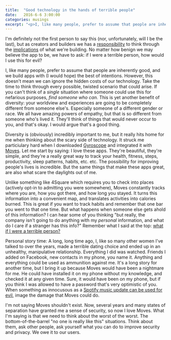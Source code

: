 ```yaml
---
title:  "Good technology in the hands of terrible people"
date:   2016-6-6 3:00:00
categories: musings
excerpt: "<p>I, like many people, prefer to assume that people are inherently good, and we build apps with (I would hope) the best of intentions. However, this doesn't mean we can ignore the hidden costs of our technology. No matter how benign we may believe the app to be, we have to ask: if I were a terrible person, how would I use this for evil?</p>"
---
```


I'm definitely not the first person to say this (nor, unfortunately, will I be the last), but as creators and builders we has a [responsibility](http://www.slate.com/articles/technology/safety_net/2015/02/venmo_security_it_s_not_as_strong_as_the_company_wants_you_to_think.html) to think through the [implications](http://www.cbsnews.com/news/the-rising-safety-issues-that-could-throttle-uber/) of what we're building. No matter how benign we may believe the app to be, we have to ask: if I were a terrible person, how would I use this for evil?

I, like many people, prefer to assume that people are inherently good, and we build apps with (I would hope) the best of intentions. However, this doesn't mean we can ignore the hidden costs of our technology. Take the time to think through every possible, twisted scenario that could arise. If you can't think of a _single_ situation where someone could use this for nefarious purposes, _find someone who can._ This is yet another benefit of diversity: your worldview and experiences are going to be completely different from someone else's. Especially someone of a different gender or race. We all have amazing powers of empathy, but that is so different from someone who's lived it. They'll think of things that would never occur to you, and that's okay. I would argue that's a good thing.

Diversity is (obviously) incredibly important to me, but it really hits home for me when thinking about the scary side of technology. It struck me particiulary hard when I downloaded [Gyroscope](https://gyrosco.pe/) and integrated it with [Moves](https://www.moves-app.com/0). Let me start by saying: I love these apps. They're beautiful, they're simple, and they're a really great way to track your health, fitness, steps, productivity, sleep patterns, habits, etc. etc. The possibility for improving people's lives is incredible. But the same things that make these apps great, are also what scare the daylights out of me.

Unlike something like 4Square which requires you to check into places (actively opt-in to admitting you were somewhere), Moves constantly tracks where you are, how you got there, and how long you stayed. It turns this information into a convenient map, and translates activities into calories burned. This is great if you want to track habits and remember that one bar you went to that one time. But what happens when someone else gets ahold of this information? I can hear some of you thinking "but really, the company isn't going to do anything with my _personal_ information, and what do I care if a stranger has this info?" Remember what I said at the top: [what if I were a terrible person?](http://stoprelationshipabuse.org/educated/types-of-abuse/use-of-technology/)

Personal story time: A long, long time ago, I, like so many other women I've talked to over the years, made a terrible dating choice and ended up in an unhealthy, manipulative relationship. Everything I did was watched. Friends I added on Facebook, new contacts in my phone, you name it. Anything and everything could be used as ammunition against me. It's a long story for another time, but I bring it up because Moves would have been a nightmare for me. He could have installed it on my phone without my knowledge, and checked it at any given time. Sure, it would have been on my phone, but if you think I was allowed to have a password that's very optimistic of you. When something as innocusous as a [Spotify music update can be used for evil](https://modelviewculture.com/pieces/without-scars-domestic-violence-abuse-and-the-tech-pipeline), image the damage that Moves could do.

I'm not saying Moves shouldn't exist. Now, several years and many states of separation have granted me a sense of security, so now I love Moves. What I'm saying is that we need to think about the worst of the worst. The bottom-of-the-barrel "no one is really like this" situations. Think about them, ask other people, ask yourself what you can do to improve security and privacy. We owe it to our users.